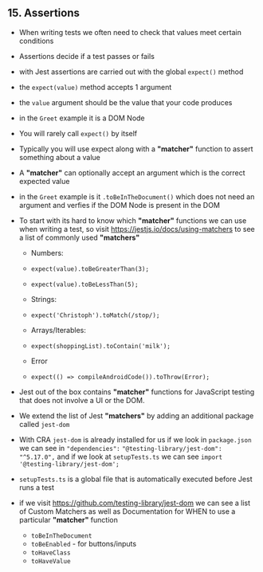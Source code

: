 ## 15. Assertions

- When writing tests we often need to check that values meet certain conditions
- Assertions decide if a test passes or fails

- with Jest assertions are carried out with the global `expect()` method
- the `expect(value)` method accepts 1 argument
- the `value` argument should be the value that your code produces

- in the `Greet` example it is a DOM Node

- You will rarely call `expect()` by itself

- Typically you will use expect along with a **"matcher"** function to assert something about a value

- A **"matcher"** can optionally accept an argument which is the correct expected value

- in the `Greet` example is it `.toBeInTheDocument()` which does not need an argument and verfies if the DOM Node is present in the DOM

- To start with its hard to know which **"matcher"** functions we can use when writing a test, so visit https://jestjs.io/docs/using-matchers to see a list of commonly used **"matchers"**

  - Numbers:
  - `expect(value).toBeGreaterThan(3);`
  - `expect(value).toBeLessThan(5);`

  - Strings:
  - `expect('Christoph').toMatch(/stop/);`

  - Arrays/Iterables:
  - `expect(shoppingList).toContain('milk');`

  - Error
  - `expect(() => compileAndroidCode()).toThrow(Error);`

- Jest out of the box contains **"matcher"** functions for JavaScript testing that does not involve a UI or the DOM.

- We extend the list of Jest **"matchers"** by adding an additional package called `jest-dom`

- With CRA `jest-dom` is already installed for us if we look in `package.json` we can see in `"dependencies":` `"@testing-library/jest-dom": "^5.17.0",` and if we look at `setupTests.ts` we can see `import '@testing-library/jest-dom';`

- `setupTests.ts` is a global file that is automatically executed before Jest runs a test

- if we visit https://github.com/testing-library/jest-dom we can see a list of Custom Matchers as well as Documentation for WHEN to use a particular **"matcher"** function
  - `toBeInTheDocument`
  - `toBeEnabled` - for buttons/inputs
  - `toHaveClass`
  - `toHaveValue`
